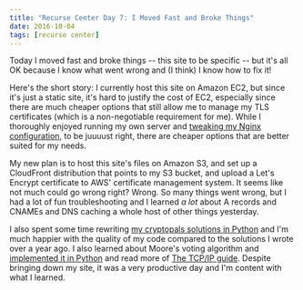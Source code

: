 ```yaml
---
title: "Recurse Center Day 7: I Moved Fast and Broke Things"
date: 2016-10-04
tags: [recurse center]
---
```


Today I moved fast and broke things -- this site to be specific -- but it's all
OK because I know what went wrong and (I think) I know how to fix it!

Here's the short story: I currently host this site on Amazon
EC2, but since it's just a static site, it's hard
to justify the cost of EC2, especially since there are much cheaper options
that still allow me to manage my TLS certificates (which is a
non-negotiable requirement for me). While I thoroughly enjoyed
running my own server and [tweaking my Nginx
configuration](https://www.ssllabs.com/ssltest/analyze.html?d=taravancil.com&latest),
to be juuuust right, there are cheaper options that are better suited
for my needs.

My new plan is to host this site's files on Amazon S3, and set up a
CloudFront distribution that points to my S3 bucket, and upload a
Let's Encrypt certificate to AWS' certificate management system. It
seems like not much could go wrong right? Wrong. So many things went
wrong, but I had a lot of fun troubleshooting and I learned *a lot*
about A records and CNAMEs and DNS caching a whole host of other
things yesterday.

I also spent some time rewriting [my cryptopals solutions in
Python](https://github.com/taravancil/cryptopals/blob/master/python/challenges.py)
and I'm much happier with the quality of my code compared to the
solutions I wrote over a year ago. I also learned about Moore's voting algorithm
and [implemented it in
Python](https://gist.github.com/taravancil/1a2e54e2e1d8ec59285d99938dbed65d)
and read more of [The TCP/IP guide](http://tcpipguide.com). Despite
bringing down my site, it was a very productive day and I'm content
with what I learned.
